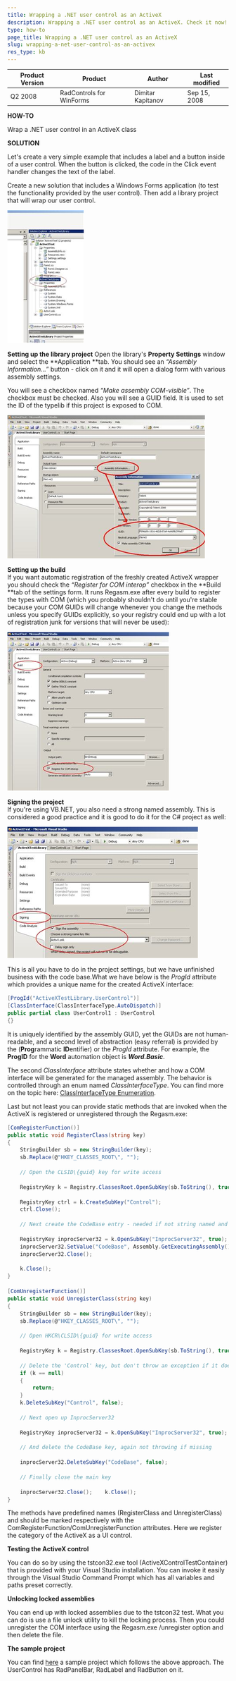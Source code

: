```yaml
---
title: Wrapping a .NET user control as an ActiveX
description: Wrapping a .NET user control as an ActiveX. Check it now!
type: how-to
page_title: Wrapping a .NET user control as an ActiveX
slug: wrapping-a-net-user-control-as-an-activex
res_type: kb
---
```


|Product Version|Product|Author|Last modified|
|----|----|----|----|
|Q2 2008|RadControls for WinForms|Dimitar Kapitanov|Sep 15, 2008| 

   
**HOW-TO**

Wrap a .NET user control in an ActiveX class  
   
**SOLUTION**

Let's create a very simple example that includes a label and a button inside of a user control. When the button is clicked, the code in the Click event handler changes the text of the label.   
   
Create a new solution that includes a Windows Forms application (to test the functionality provided by the user control). Then add a library project that will wrap our user control.  
   
 
![wrapping-a-net-user-control-as-an-activex001](images/wrapping-a-net-user-control-as-an-activex001.jpg)
   
 
**Setting up the library project**
Open the library's **Property Settings** window and select the **Application **tab. You should see an *“Assembly Information…”* button - click on it and it will open a dialog form with various assembly settings.
 
You will see a checkbox named *“Make assembly COM-visible”*. The checkbox must be checked. Also you will see a GUID field. It is used to set the ID of the typelib if this project is exposed to COM.
 
![wrapping-a-net-user-control-as-an-activex002](images/wrapping-a-net-user-control-as-an-activex002.jpg)
 

**Setting up the build**  
If you want automatic registration of the freshly created ActiveX wrapper you should check the *“Register for COM interop”* checkbox in the **Build **tab of the settings form. It runs Regasm.exe after every build to register the types with COM (which you probably shouldn't do until you're stable because your COM GUIDs will change whenever you change the methods unless you specify GUIDs explicitly, so your registry could end up with a lot of registration junk for versions that will never be used): 

![wrapping-a-net-user-control-as-an-activex003](images/wrapping-a-net-user-control-as-an-activex003.jpg)
 
 
**Signing the project**  
 If you're using VB.NET, you also need a strong named assembly. This is considered a good practice and it is good to do it for the C# project as well:
 
![wrapping-a-net-user-control-as-an-activex004](images/wrapping-a-net-user-control-as-an-activex004.jpg)
 
This is all you have to do in the project settings, but we have unfinished business with the code base.What we have below is the *ProgId* attribute which provides a unique name for the created ActiveX interface:
 
````C#
[ProgId("ActiveXTestLibrary.UserControl")]      
[ClassInterface(ClassInterfaceType.AutoDispatch)]      
public partial class UserControl1 : UserControl      
{}    

````


 
It is uniquely identified by the assembly GUID, yet the GUIDs are not human-readable, and a second level of abstraction (easy referral) is provided by the (**Prog**rammatic **ID**entifier) or the *ProgId* attribute. For example, the **ProgID** for the **Word** automation object is ***Word.Basic***.
 
The second *ClassInterface* attribute states whether and how a COM interface will be generated for the managed assembly. The behavior is controlled through an enum named *ClassInterfaceType*. You can find more on the topic here: [ClassInterfaceType Enumeration](http://msdn.microsoft.com/en-us/library/system.runtime.interopservices.classinterfacetype.aspx).<!---->
 
 
Last but not least you can provide static methods that are invoked when the ActiveX is registered or unregistered through the Regasm.exe:  
   
 
````C# 
[ComRegisterFunction()]  
public static void RegisterClass(string key)  
{  
    StringBuilder sb = new StringBuilder(key);  
    sb.Replace(@"HKEY_CLASSES_ROOT\", "");  
 
    // Open the CLSID\{guid} key for write access  
 
    RegistryKey k = Registry.ClassesRoot.OpenSubKey(sb.ToString(), true);  
 
    RegistryKey ctrl = k.CreateSubKey("Control");  
    ctrl.Close();  
 
    // Next create the CodeBase entry - needed if not string named and GACced.  
 
    RegistryKey inprocServer32 = k.OpenSubKey("InprocServer32", true);  
    inprocServer32.SetValue("CodeBase", Assembly.GetExecutingAssembly().CodeBase);  
    inprocServer32.Close();  
 
    k.Close();  
}  
 
[ComUnregisterFunction()]  
public static void UnregisterClass(string key)  
{  
    StringBuilder sb = new StringBuilder(key);  
    sb.Replace(@"HKEY_CLASSES_ROOT\", "");  
 
    // Open HKCR\CLSID\{guid} for write access  
 
    RegistryKey k = Registry.ClassesRoot.OpenSubKey(sb.ToString(), true);  
 
    // Delete the 'Control' key, but don't throw an exception if it does not exist  
    if (k == null)  
    {  
        return;  
    }  
    k.DeleteSubKey("Control", false);  
 
    // Next open up InprocServer32  
 
    RegistryKey inprocServer32 = k.OpenSubKey("InprocServer32", true);  
 
    // And delete the CodeBase key, again not throwing if missing   
 
    inprocServer32.DeleteSubKey("CodeBase", false);  
 
    // Finally close the main key   
 
    inprocServer32.Close();    k.Close();   
} 

````

 
The methods have predefined names (RegisterClass and UnregisterClass) and should be marked respectively with the ComRegisterFunction/ComUnregisterFunction attributes. Here we register the category of the ActiveX as a UI control.
 
 
**Testing the ActiveX control**
 
You can do so by using the tstcon32.exe tool (ActiveXControlTestContainer) that is provided with your Visual Studio installation. You can invoke it easily through the Visual Studio Command Prompt which has all variables and paths preset correctly.

 
**Unlocking locked assemblies**
 
You can end up with locked assemblies due to the tstcon32 test. What you can do is use a file unlock utility to kill the locking process. Then you could unregister the COM interface using the Regasm.exe /unregister option and then delete the file.
 
 
**The sample project**  
   
 You can find [here](https://github.com/telerik/winforms-sdk/tree/master/ActiveXTest) a sample project which follows the above approach. The UserControl has RadPanelBar, RadLabel and RadButton on it.


